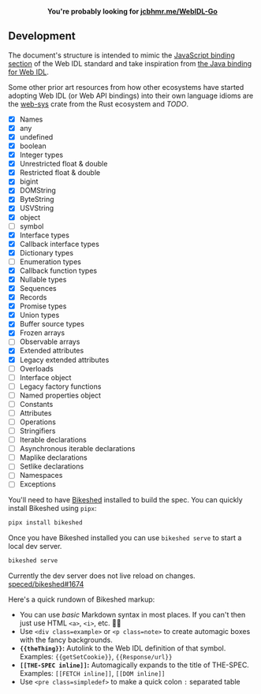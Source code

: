 <p align=center>
  <b>You're probably looking for <a href="https://jcbhmr.me/WebIDL-Go/">jcbhmr.me/WebIDL-Go</a></b>
</p>

## Development

The document's structure is intended to mimic the [JavaScript binding section](https://webidl.spec.whatwg.org/#javascript-binding) of the Web IDL standard and take inspiration from [the Java binding for Web IDL](https://www.w3.org/TR/WebIDL-Java/).

Some other prior art resources from how other ecosystems have started adopting Web IDL (or Web API bindings) into their own language idioms are the [web-sys](https://crates.io/crates/web-sys) crate from the Rust ecosystem and _TODO_.

- [x] Names
- [x] any
- [x] undefined
- [x] boolean
- [x] Integer types
- [x] Unrestricted float & double
- [x] Restricted float & double
- [x] bigint
- [x] DOMString
- [x] ByteString
- [x] USVString
- [x] object
- [ ] symbol
- [x] Interface types
- [x] Callback interface types
- [x] Dictionary types
- [ ] Enumeration types
- [x] Callback function types
- [x] Nullable types
- [x] Sequences
- [x] Records
- [x] Promise types
- [x] Union types
- [x] Buffer source types
- [x] Frozen arrays
- [ ] Observable arrays
- [x] Extended attributes
- [x] Legacy extended attributes
- [ ] Overloads
- [ ] Interface object
- [ ] Legacy factory functions
- [ ] Named properties object
- [ ] Constants
- [ ] Attributes
- [ ] Operations
- [ ] Stringifiers
- [ ] Iterable declarations
- [ ] Asynchronous iterable declarations
- [ ] Maplike declarations
- [ ] Setlike declarations
- [ ] Namespaces
- [ ] Exceptions

You'll need to have [Bikeshed](https://speced.github.io/bikeshed/) installed to build the spec. You can quickly install Bikeshed using `pipx`:

```sh
pipx install bikeshed
```

Once you have Bikeshed installed you can use `bikeshed serve` to start a local dev server.

```sh
bikeshed serve
```

Currently the dev server does not live reload on changes. [speced/bikeshed#1674](https://github.com/speced/bikeshed/issues/1674)

Here's a quick rundown of Bikeshed markup:

- You can use _basic_ Markdown syntax in most places. If you can't then just use HTML `<a>`, `<i>`, etc. 🤷‍♀️
- Use `<div class=example>` or `<p class=note>` to create automagic boxes with the fancy backgrounds.
- **`{{theThing}}`:** Autolink to the Web IDL definition of that symbol. Examples: `{{getSetCookie}}`, `{{Response/url}}`
- **`[[THE-SPEC inline]]`:** Automagically expands to the title of THE-SPEC. Examples: `[[FETCH inline]]`, `[[DOM inline]]`
- Use `<pre class=simpledef>` to make a quick colon `:` separated table
